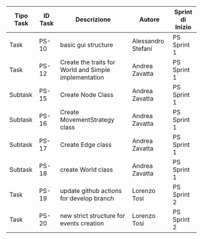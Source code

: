|Tipo Task|ID Task|Descrizione                           |Autore      |Sprint di Inizio|
|---------|-------|--------------------------------------|------------|----------------|
|Task     |PS-10  |basic gui structure                   |Alessandro Stefani|PS Sprint 1     |
|Task     |PS-12  |Create the traits for World and Simple implementation|Andrea Zavatta|PS Sprint 1     |
|Subtask  |PS-15  |Create Node Class                     |Andrea Zavatta|PS Sprint 1     |
|Subtask  |PS-16  |Create MovementStrategy class         |Andrea Zavatta|PS Sprint 1     |
|Subtask  |PS-17  |Create Edge class                     |Andrea Zavatta|PS Sprint 1     |
|Subtask  |PS-18  |create World class                    |Andrea Zavatta|PS Sprint 1     |
|Task     |PS-19  |update github actions for develop branch|Lorenzo Tosi|PS Sprint 2     |
|Task     |PS-20  |new strict structure for events creation|Lorenzo Tosi|PS Sprint 2     |
